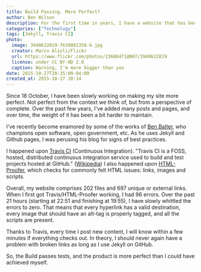 ```yaml
---
title: Build Passing. More Perfect?
author: Ben Wilson
description: For the first time in years, I have a website that has been fully vetted courtesy of Continuous Integration.
categories: ["Technology"]
tags: [Jekyll, Travis CI]
photo:
  image: 3940632819-f639081358-b.jpg
  creator: Marco Alioli/Flickr
  url: https://www.flickr.com/photos/23688471@N07/3940632819
  license: under CC BY-ND 2.0
  caption: Warning, I'm more bigger than you
date: 2015-10-27T20:35:00-04:00
created_at: 2015-10-27 20:14
---
```


Since 18 October, I have been slowly working on making my site more perfect. Not perfect from the context we think of, but from a perspective of complete. Over the past few years, I've added many posts and pages, and over time, the weight of it has been a bit harder to maintain.

<!--more-->

I've recently become enamored by some of the works of [Ben Balter](http://ben.balter.com/), who champions open software, open government, etc. As he uses Jekyll and Github pages, I was perusing his blog for signs of best practices.

I happened upon [Travis CI](https://travis-ci.org) (Continuous Integration). "Travis CI is a FOSS, hosted, distributed continuous integration service used to build and test projects hosted at GitHub." ([Wikipedia](https://en.wikipedia.org/wiki/Travis_CI)) I also happened upon [HTML-Proofer](https://github.com/gjtorikian/html-proofer), which checks for commonly felt HTML issues: links, images and scripts.

Overall, my website comprises 202 files and 697 unique or external links. When I first got Travis/HTML-Proofer working, I had 96 errors. Over the past 21 hours (starting at 22:51 and finishing at 19:55), I have slowly whittled the errors to zero. That means that every hyperlink has a valid destination, every image that should have an alt-tag is properly tagged, and all the scripts are present.

Thanks to Travis, every time I post new content, I will know within a few minutes if everything checks out. In theory, I should never again have a problem with broken links as long as I use Jekyll on GitHub.

So, the Build passes tests, and the product is more perfect than I could have achieved myself.


